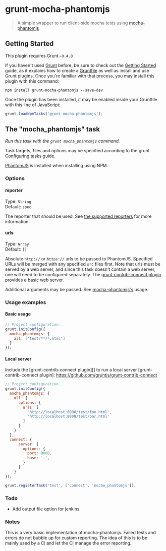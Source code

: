 # grunt-mocha-phantomjs

> A simple wrapper to run client-side mocha tests using [mocha-phantomjs](http://metaskills.net/mocha-phantomjs/)

## Getting Started
This plugin requires Grunt `~0.4.0`

If you haven't used [Grunt](http://gruntjs.com/) before, be sure to check out the [Getting Started](http://gruntjs.com/getting-started) guide, as it explains how to create a [Gruntfile](http://gruntjs.com/sample-gruntfile) as well as install and use Grunt plugins. Once you're familiar with that process, you may install this plugin with this command:

```shell
npm install grunt-mocha-phantomjs --save-dev
```

Once the plugin has been installed, it may be enabled inside your Gruntfile with this line of JavaScript:

```js
grunt.loadNpmTasks('grunt-mocha-phantomjs');
```

## The "mocha_phantomjs" task

_Run this task with the `grunt mocha_phantomjs` command._

Task targets, files and options may be specified according to the grunt [Configuring tasks](http://gruntjs.com/configuring-tasks) guide.

[PhantomJS][] is installed when installing using NPM. 

[PhantomJS]: http://www.phantomjs.org/

### Options

#### reporter
Type: `String`  
Default: `spec`

The reporter that should be used. See [the supported reporters](https://github.com/metaskills/mocha-phantomjs#supported-reporters) for more information.

#### urls
Type: `Array`  
Default: `[]`

Absolute `http://` or `https://` urls to be passed to PhantomJS. Specified URLs will be merged with any specified `src` files first. Note that urls must be served by a web server, and since this task doesn't contain a web server, one will need to be configured separately. The [grunt-contrib-connect plugin](https://github.com/gruntjs/grunt-contrib-connect) provides a basic web server.

Additional arguments may be passed. See [mocha-phantomjs's](https://github.com/metaskills/mocha-phantomjs#usage) usage.

### Usage examples

#### Basic usage

```js
// Project configuration.
grunt.initConfig({
  mocha_phantomjs: {
    all: ['test/**/*.html']
  }
});
```

#### Local server
Include the [grunt-contrib-connect plugin][] to run a local server
[grunt-contrib-connect plugin]: https://github.com/gruntjs/grunt-contrib-connect

```js
// Project configuration.
grunt.initConfig({
  mocha_phantomjs: {
    all: {
      options: {
        urls: [
          'http://localhost:8000/test/foo.html',
          'http://localhost:8000/test/bar.html'
        ]
      }
    }
  },
  connect: {
      server: {
        options: {
          port: 8000,
          base: '.',
        }
      }
    }
});

grunt.registerTask('test', ['connect', 'mocha_phantomjs']);
```

### Todo
  * Add output file option for jenkins

### Notes
This is a very basic implementation of mocha-phantomjs. Failed tests and errors do not bubble up for custom reporting. The idea of this is to be mainly used by a CI and let the CI manage the error reporting.